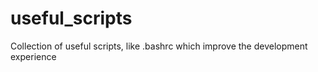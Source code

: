 # useful_scripts

Collection of useful scripts, like .bashrc which improve the development experience
